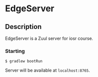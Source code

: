 # EdgeServer
## Description
EdgeServer is a Zuul server for iosr course.

### Starting
```
$ gradlew bootRun
```
Server will be available at `localhost:8765`.
